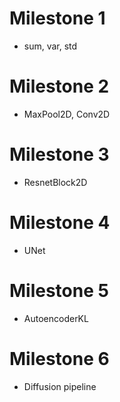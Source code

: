 # Milestone 1

+ sum, var, std

# Milestone 2

+ MaxPool2D, Conv2D

# Milestone 3

+ ResnetBlock2D

# Milestone 4

+ UNet

# Milestone 5

+ AutoencoderKL

# Milestone 6

+ Diffusion pipeline